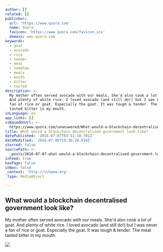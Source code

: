 ```yaml
---
author: []
related: []
publisher:
  url: 'https://www.quora.com'
  name: Quora
  favicon: 'https://www.quora.com/favicon.ico'
  domain: www.quora.com
keywords:
  - goat
  - avocado
  - rice
  - tender
  - meat
  - somehow
  - meals
  - mouth
  - bitter
  - tasted
description: >-
  My mother often served avocado with our meals. She'd also cook a lot of goat.
  And plenty of white rice. I loved avocado (and still do!) but I was never a
  fan of rice or goat. Especially the goat. It was tough & tender. The meat
  tasted bitter in my mouth.
inLanguage: en
app_links: []
isBasedOnUrl: >-
  https://www.quora.com/unanswered/What-would-a-blockchain-decentralised-government-look-like
title: What would a blockchain decentralised government look like?
datePublished: '2016-07-07T03:51:10.791Z'
dateModified: '2016-07-06T19:36:16.916Z'
starred: false
sourcePath: >-
  _posts/2016-07-07-what-would-a-blockchain-decentralised-government-look-like.md
inFeed: true
hasPage: false
inNav: false
_context: 'http://schema.org'
_type: MediaObject

---
```

<article style=""><h1>What would a blockchain decentralised government look like?</h1><p>My mother often served avocado with our meals. She'd also cook a lot of goat. And plenty of white rice. I loved avocado (and still do!) but I was never a fan of rice or goat. Especially the goat. It was tough &amp; tender. The meat tasted bitter in my mouth.</p><img src="https://qsf.ec.quoracdn.net/-images.new_grid.fb_share_default.pnge6dde9cfa6e03c43.png" /></article>